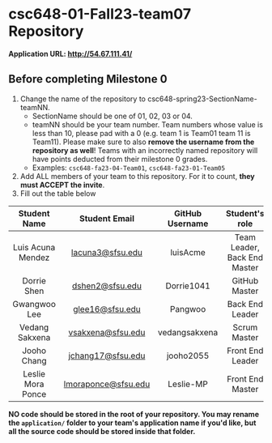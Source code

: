 # csc648-01-Fall23-team07 Repository

**Application URL: <http://54.67.111.41/>**

## Before completing Milestone 0 

1. Change the name of the repository to csc648-spring23-SectionName-teamNN.
   - SectionName should be one of 01, 02, 03 or 04.
   - teamNN should be your team number. Team numbers whose value is less than
     10, please pad with a 0 (e.g. team 1 is Team01 team 11 is Team11). Please
     make sure to also **remove the username from the repository as well**!
     Teams with an incorrectly named repository will have points deducted from
     their milestone 0 grades.
   - Examples: `csc648-fa23-04-Team01`, `csc648-fa23-01-Team05`
2. Add ALL members of your team to this repository. For it to count, **they must
   ACCEPT the invite**.
3. Fill out the table below

| Student Name | Student Email | GitHub Username | Student's role |
| :----------: | :-----------: | :-------------: | :------------: |
|   Luis Acuna Mendez   | lacuna3@sfsu.edu |      luisAcme       |  Team Leader, Back End Master   |
|   Dorrie Shen  | dshen2@sfsu.edu |      Dorrie1041       |  GitHub Master   |
|   Gwangwoo Lee   | glee16@sfsu.edu |      Pangwoo       |  Back End Leader   |
|   Vedang Sakxena   | vsakxena@sfsu.edu |    vedangsakxena         |  Scrum Master   |
|   Jooho Chang   | jchang17@sfsu.edu |      jooho2055       |  Front End Leader   |
|   Leslie Mora Ponce   | lmoraponce@sfsu.edu |     Leslie-MP        |  Front End Master   |

**NO code should be stored in the root of your repository. You may rename the
`application/` folder to your team's application name if you'd like, but all the
source code should be stored inside that folder.**

